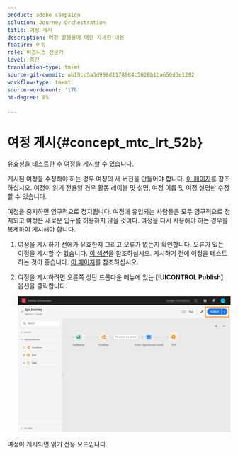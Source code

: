```yaml
---
product: adobe campaign
solution: Journey Orchestration
title: 여정 게시
description: 여정 발행물에 대한 자세한 내용
feature: 여정
role: 비즈니스 전문가
level: 중간
translation-type: tm+mt
source-git-commit: ab19cc5a3d998d1178984c5028b1ba650d3e1292
workflow-type: tm+mt
source-wordcount: '178'
ht-degree: 8%

---
```



# 여정 게시{#concept_mtc_lrt_52b}

유효성을 테스트한 후 여정을 게시할 수 있습니다.

게시된 여정을 수정해야 하는 경우 여정의 새 버전을 만들어야 합니다. [이 페이지](../building-journeys/journey-versions.md)를 참조하십시오. 여정이 읽기 전용일 경우 활동 레이블 및 설명, 여정 이름 및 여정 설명만 수정할 수 있습니다.

여정을 중지하면 영구적으로 정지됩니다. 여정에 유입되는 사람들은 모두 영구적으로 정지되고 여정은 새로운 입구를 허용하지 않을 것이다. 여정을 다시 사용해야 하는 경우을 복제하여 게시해야 합니다.

1. 여정을 게시하기 전에가 유효한지 그리고 오류가 없는지 확인합니다. 오류가 있는 여정을 게시할 수 없습니다. [이 섹션](../about/troubleshooting.md#section_h3q_kqk_fhb)을 참조하십시오. 게시하기 전에 여정을 테스트하는 것이 좋습니다. [이 페이지](../building-journeys/testing-the-journey.md)를 참조하십시오.
1. 여정을 게시하려면 오른쪽 상단 드롭다운 메뉴에 있는 **[!UICONTROL Publish]** 옵션을 클릭합니다.

   ![](../assets/journeyuc1_18.png)

여정이 게시되면 읽기 전용 모드입니다.
